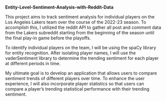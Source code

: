 **Entity-Level-Sentiment-Analysis-with-Reddit-Data**

This project aims to track sentiment analysis for individual players on the Los Angeles Lakers team over the course of the 2022-23 season. To accomplish this, I utilized the reddit API to gather all post and comment data from the Lakers subreddit starting from the beginning of the season until the final play-in game before the playoffs.

To identify individual players on the team, I will be using the spaCy library for entity recognition. After isolating player names, I will use the vaderSentiment library to determine the trending sentiment for each player at different periods in time.

My ultimate goal is to develop an application that allows users to compare sentiment trends of different players over time. To enhance the user experience, I will also incorporate player statistics so that users can compare a player’s trending statistical performance with their trending sentiment.